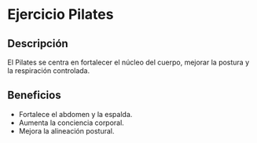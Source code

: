 # Ejercicio Pilates

## Descripción
El Pilates se centra en fortalecer el núcleo del cuerpo, mejorar la postura y la respiración controlada.

## Beneficios
- Fortalece el abdomen y la espalda.
- Aumenta la conciencia corporal.
- Mejora la alineación postural.
